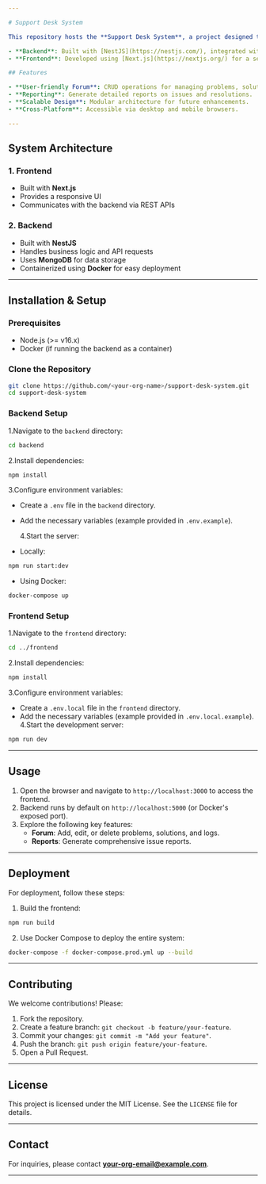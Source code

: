 ```yaml
---

# Support Desk System

This repository hosts the **Support Desk System**, a project designed to simplify issue tracking, solution sharing, and report generation. The system consists of two main components:

- **Backend**: Built with [NestJS](https://nestjs.com/), integrated with MongoDB for database management, and containerized with Docker.
- **Frontend**: Developed using [Next.js](https://nextjs.org/) for a seamless user interface and experience.

## Features

- **User-friendly Forum**: CRUD operations for managing problems, solutions, and logs.
- **Reporting**: Generate detailed reports on issues and resolutions.
- **Scalable Design**: Modular architecture for future enhancements.
- **Cross-Platform**: Accessible via desktop and mobile browsers.

---
```


## System Architecture

### 1. **Frontend**

- Built with **Next.js**
- Provides a responsive UI
- Communicates with the backend via REST APIs

### 2. **Backend**

- Built with **NestJS**
- Handles business logic and API requests
- Uses **MongoDB** for data storage
- Containerized using **Docker** for easy deployment

---

## Installation & Setup

### Prerequisites

- Node.js (>= v16.x)
- Docker (if running the backend as a container)

### Clone the Repository

```bash
git clone https://github.com/<your-org-name>/support-desk-system.git
cd support-desk-system
```

### Backend Setup

1.Navigate to the `backend` directory:

```bash
cd backend
```

2.Install dependencies:

```bash
npm install
```

3.Configure environment variables:

- Create a `.env` file in the `backend` directory.
- Add the necessary variables (example provided in `.env.example`).

  4.Start the server:

- Locally:

```bash
npm run start:dev
```

- Using Docker:

```bash
docker-compose up
```

### Frontend Setup

1.Navigate to the `frontend` directory:

```bash
cd ../frontend
```

2.Install dependencies:

```bash
npm install
```

3.Configure environment variables:

- Create a `.env.local` file in the `frontend` directory.
- Add the necessary variables (example provided in `.env.local.example`).
  4.Start the development server:

```bash
npm run dev
```

---

## Usage

1. Open the browser and navigate to `http://localhost:3000` to access the frontend.
2. Backend runs by default on `http://localhost:5000` (or Docker's exposed port).
3. Explore the following key features:
   - **Forum**: Add, edit, or delete problems, solutions, and logs.
   - **Reports**: Generate comprehensive issue reports.

---

## Deployment

For deployment, follow these steps:

1. Build the frontend:

```bash
npm run build
```

2. Use Docker Compose to deploy the entire system:

```bash
docker-compose -f docker-compose.prod.yml up --build
```

---

## Contributing

We welcome contributions! Please:

1. Fork the repository.
2. Create a feature branch: `git checkout -b feature/your-feature`.
3. Commit your changes: `git commit -m "Add your feature"`.
4. Push the branch: `git push origin feature/your-feature`.
5. Open a Pull Request.

---

## License

This project is licensed under the MIT License. See the `LICENSE` file for details.

---

## Contact

For inquiries, please contact **<your-org-email@example.com>**.

---
